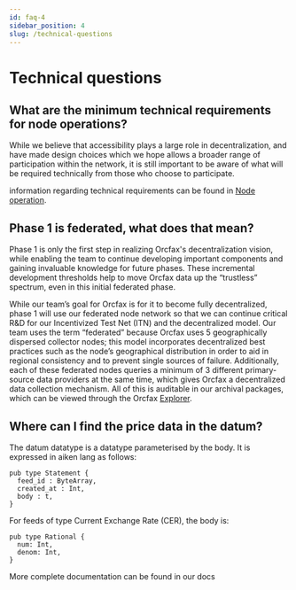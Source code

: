 ```yaml
---
id: faq-4
sidebar_position: 4
slug: /technical-questions
---
```


# Technical questions

## What are the minimum technical requirements for node operations?

While we believe that accessibility plays a large role in decentralization, and
have made design choices which we hope allows a broader range of participation
within the network, it is still important to be aware of what will be required
technically from those who choose to participate.

information regarding technical requirements can be found in
[Node operation](technical-requirements).

## Phase 1 is federated, what does that mean?

Phase 1 is only the first step in realizing Orcfax's decentralization vision,
while enabling the team to continue developing important components and gaining
invaluable knowledge for future phases. These incremental development
thresholds help to move Orcfax data up the “trustless” spectrum, even in this
initial federated phase.

While our team’s goal for Orcfax is for it to become fully decentralized, phase
1 will use our federated node network so that we can continue critical R&D for
our Incentivized Test Net (ITN) and the decentralized model. Our team
uses the term “federated” because Orcfax uses 5 geographically dispersed
collector nodes; this model incorporates decentralized best practices such as
the node’s geographical distribution in order to aid in regional consistency
and to prevent single sources of failure. Additionally, each of these
federated nodes queries a minimum of 3 different primary-source data providers
at the same time, which gives Orcfax a decentralized data collection mechanism.
All of this is auditable in our archival packages, which can be viewed through
the Orcfax [Explorer][explorer-1].

[explorer-1]: https://explorer.orcfax.io/

## Where can I find the price data in the datum?

The datum datatype is a datatype parameterised by the body. It is expressed in
aiken lang as follows:

```aiken
pub type Statement {
  feed_id : ByteArray,
  created_at : Int,
  body : t,
}
```

For feeds of type Current Exchange Rate (CER), the body is:

```aiken
pub type Rational {
  num: Int,
  denom: Int,
}
```

More complete documentation can be found in our docs
